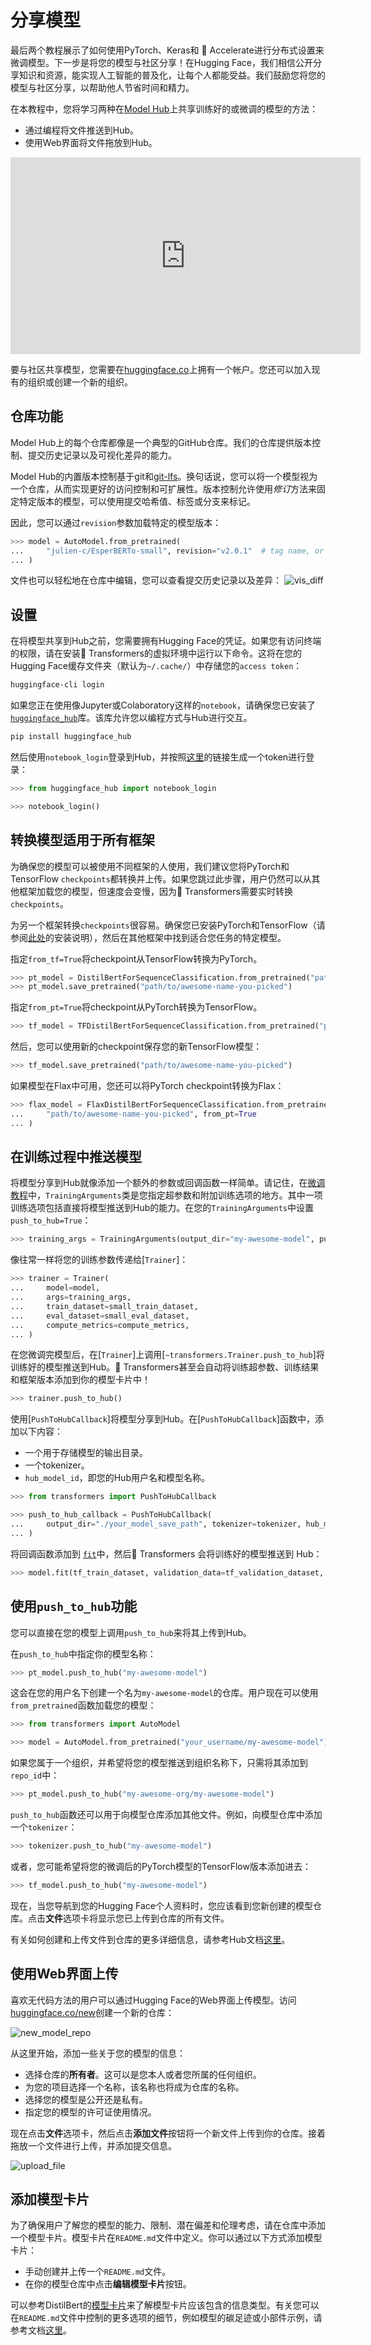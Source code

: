 <!--Copyright 2022 The HuggingFace Team. All rights reserved.

Licensed under the Apache License, Version 2.0 (the "License"); you may not use this file except in compliance with
the License. You may obtain a copy of the License at

http://www.apache.org/licenses/LICENSE-2.0

Unless required by applicable law or agreed to in writing, software distributed under the License is distributed on
an "AS IS" BASIS, WITHOUT WARRANTIES OR CONDITIONS OF ANY KIND, either express or implied. See the License for the
specific language governing permissions and limitations under the License.

⚠️ Note that this file is in Markdown but contain specific syntax for our doc-builder (similar to MDX) that may not be
rendered properly in your Markdown viewer.

-->

# 分享模型

最后两个教程展示了如何使用PyTorch、Keras和 🤗 Accelerate进行分布式设置来微调模型。下一步是将您的模型与社区分享！在Hugging Face，我们相信公开分享知识和资源，能实现人工智能的普及化，让每个人都能受益。我们鼓励您将您的模型与社区分享，以帮助他人节省时间和精力。

在本教程中，您将学习两种在[Model Hub](https://huggingface.co/models)上共享训练好的或微调的模型的方法：

- 通过编程将文件推送到Hub。
- 使用Web界面将文件拖放到Hub。

<iframe width="560" height="315" src="https://www.youtube.com/embed/XvSGPZFEjDY" title="YouTube video player"
frameborder="0" allow="accelerometer; autoplay; clipboard-write; encrypted-media; gyroscope;
picture-in-picture" allowfullscreen></iframe>

<Tip>

要与社区共享模型，您需要在[huggingface.co](https://huggingface.co/join)上拥有一个帐户。您还可以加入现有的组织或创建一个新的组织。

</Tip>

## 仓库功能

Model Hub上的每个仓库都像是一个典型的GitHub仓库。我们的仓库提供版本控制、提交历史记录以及可视化差异的能力。

Model Hub的内置版本控制基于git和[git-lfs](https://git-lfs.github.com/)。换句话说，您可以将一个模型视为一个仓库，从而实现更好的访问控制和可扩展性。版本控制允许使用*修订*方法来固定特定版本的模型，可以使用提交哈希值、标签或分支来标记。

因此，您可以通过`revision`参数加载特定的模型版本：

```py
>>> model = AutoModel.from_pretrained(
...     "julien-c/EsperBERTo-small", revision="v2.0.1"  # tag name, or branch name, or commit hash
... )
```

文件也可以轻松地在仓库中编辑，您可以查看提交历史记录以及差异：
![vis_diff](https://huggingface.co/datasets/huggingface/documentation-images/resolve/main/vis_diff.png)

## 设置

在将模型共享到Hub之前，您需要拥有Hugging Face的凭证。如果您有访问终端的权限，请在安装🤗 Transformers的虚拟环境中运行以下命令。这将在您的Hugging Face缓存文件夹（默认为`~/.cache/`）中存储您的`access token`：


```bash
huggingface-cli login
```

如果您正在使用像Jupyter或Colaboratory这样的`notebook`，请确保您已安装了[`huggingface_hub`](https://huggingface.co/docs/hub/adding-a-library)库。该库允许您以编程方式与Hub进行交互。

```bash
pip install huggingface_hub
```
然后使用`notebook_login`登录到Hub，并按照[这里](https://huggingface.co/settings/token)的链接生成一个token进行登录：


```py
>>> from huggingface_hub import notebook_login

>>> notebook_login()
```

## 转换模型适用于所有框架

为确保您的模型可以被使用不同框架的人使用，我们建议您将PyTorch和TensorFlow `checkpoints`都转换并上传。如果您跳过此步骤，用户仍然可以从其他框架加载您的模型，但速度会变慢，因为🤗 Transformers需要实时转换`checkpoints`。

为另一个框架转换`checkpoints`很容易。确保您已安装PyTorch和TensorFlow（请参阅[此处](installation)的安装说明），然后在其他框架中找到适合您任务的特定模型。

<frameworkcontent>
<pt>

指定`from_tf=True`将checkpoint从TensorFlow转换为PyTorch。

```py
>>> pt_model = DistilBertForSequenceClassification.from_pretrained("path/to/awesome-name-you-picked", from_tf=True)
>>> pt_model.save_pretrained("path/to/awesome-name-you-picked")
```
</pt>
<tf>

指定`from_pt=True`将checkpoint从PyTorch转换为TensorFlow。

```py
>>> tf_model = TFDistilBertForSequenceClassification.from_pretrained("path/to/awesome-name-you-picked", from_pt=True)
```

然后，您可以使用新的checkpoint保存您的新TensorFlow模型：

```py
>>> tf_model.save_pretrained("path/to/awesome-name-you-picked")
```
</tf>
<jax>

如果模型在Flax中可用，您还可以将PyTorch checkpoint转换为Flax：

```py
>>> flax_model = FlaxDistilBertForSequenceClassification.from_pretrained(
...     "path/to/awesome-name-you-picked", from_pt=True
... )
```
</jax>
</frameworkcontent>

## 在训练过程中推送模型

<frameworkcontent>
<pt>
<Youtube id="Z1-XMy-GNLQ"/>

将模型分享到Hub就像添加一个额外的参数或回调函数一样简单。请记住，在[微调教程](training)中，`TrainingArguments`类是您指定超参数和附加训练选项的地方。其中一项训练选项包括直接将模型推送到Hub的能力。在您的`TrainingArguments`中设置`push_to_hub=True`：


```py
>>> training_args = TrainingArguments(output_dir="my-awesome-model", push_to_hub=True)
```

像往常一样将您的训练参数传递给[`Trainer`]：

```py
>>> trainer = Trainer(
...     model=model,
...     args=training_args,
...     train_dataset=small_train_dataset,
...     eval_dataset=small_eval_dataset,
...     compute_metrics=compute_metrics,
... )
```

在您微调完模型后，在[`Trainer`]上调用[`~transformers.Trainer.push_to_hub`]将训练好的模型推送到Hub。🤗 Transformers甚至会自动将训练超参数、训练结果和框架版本添加到你的模型卡片中！

```py
>>> trainer.push_to_hub()
```
</pt>
<tf>

使用[`PushToHubCallback`]将模型分享到Hub。在[`PushToHubCallback`]函数中，添加以下内容：

- 一个用于存储模型的输出目录。
- 一个tokenizer。
- `hub_model_id`，即您的Hub用户名和模型名称。


```py
>>> from transformers import PushToHubCallback

>>> push_to_hub_callback = PushToHubCallback(
...     output_dir="./your_model_save_path", tokenizer=tokenizer, hub_model_id="your-username/my-awesome-model"
... )
```

将回调函数添加到 [`fit`](https://keras.io/api/models/model_training_apis/)中，然后🤗 Transformers 会将训练好的模型推送到 Hub：

```py
>>> model.fit(tf_train_dataset, validation_data=tf_validation_dataset, epochs=3, callbacks=push_to_hub_callback)
```
</tf>
</frameworkcontent>

## 使用`push_to_hub`功能

您可以直接在您的模型上调用`push_to_hub`来将其上传到Hub。

在`push_to_hub`中指定你的模型名称：

```py
>>> pt_model.push_to_hub("my-awesome-model")
```

这会在您的用户名下创建一个名为`my-awesome-model`的仓库。用户现在可以使用`from_pretrained`函数加载您的模型：

```py
>>> from transformers import AutoModel

>>> model = AutoModel.from_pretrained("your_username/my-awesome-model")
```

如果您属于一个组织，并希望将您的模型推送到组织名称下，只需将其添加到`repo_id`中：

```py
>>> pt_model.push_to_hub("my-awesome-org/my-awesome-model")
```

`push_to_hub`函数还可以用于向模型仓库添加其他文件。例如，向模型仓库中添加一个`tokenizer`：

```py
>>> tokenizer.push_to_hub("my-awesome-model")
```

或者，您可能希望将您的微调后的PyTorch模型的TensorFlow版本添加进去：

```py
>>> tf_model.push_to_hub("my-awesome-model")
```
现在，当您导航到您的Hugging Face个人资料时，您应该看到您新创建的模型仓库。点击**文件**选项卡将显示您已上传到仓库的所有文件。

有关如何创建和上传文件到仓库的更多详细信息，请参考Hub文档[这里](https://huggingface.co/docs/hub/how-to-upstream)。


## 使用Web界面上传

喜欢无代码方法的用户可以通过Hugging Face的Web界面上传模型。访问[huggingface.co/new](https://huggingface.co/new)创建一个新的仓库：

![new_model_repo](https://huggingface.co/datasets/huggingface/documentation-images/resolve/main/new_model_repo.png)

从这里开始，添加一些关于您的模型的信息：

- 选择仓库的**所有者**。这可以是您本人或者您所属的任何组织。
- 为您的项目选择一个名称，该名称也将成为仓库的名称。
- 选择您的模型是公开还是私有。
- 指定您的模型的许可证使用情况。

现在点击**文件**选项卡，然后点击**添加文件**按钮将一个新文件上传到你的仓库。接着拖放一个文件进行上传，并添加提交信息。

![upload_file](https://huggingface.co/datasets/huggingface/documentation-images/resolve/main/upload_file.png)

## 添加模型卡片

为了确保用户了解您的模型的能力、限制、潜在偏差和伦理考虑，请在仓库中添加一个模型卡片。模型卡片在`README.md`文件中定义。你可以通过以下方式添加模型卡片：

* 手动创建并上传一个`README.md`文件。
* 在你的模型仓库中点击**编辑模型卡片**按钮。

可以参考DistilBert的[模型卡片](https://huggingface.co/distilbert-base-uncased)来了解模型卡片应该包含的信息类型。有关您可以在`README.md`文件中控制的更多选项的细节，例如模型的碳足迹或小部件示例，请参考文档[这里](https://huggingface.co/docs/hub/models-cards)。